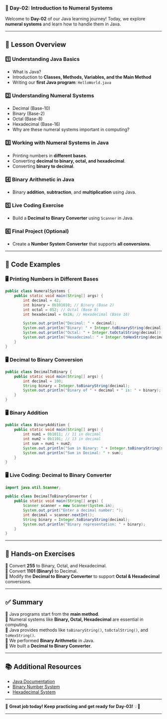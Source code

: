 ### **📘 Day-02: Introduction to Numeral Systems**
Welcome to **Day-02** of our Java learning journey! Today, we explore **numeral systems** and learn how to handle them in Java.

---

## **📌 Lesson Overview**
### **1️⃣ Understanding Java Basics**
- What is Java?
- Introduction to **Classes, Methods, Variables, and the Main Method**
- Writing our **first Java program**: `HelloWorld.java`

### **2️⃣ Understanding Numeral Systems**
- Decimal (Base-10)
- Binary (Base-2)
- Octal (Base-8)
- Hexadecimal (Base-16)
- Why are these numeral systems important in computing?

### **3️⃣ Working with Numeral Systems in Java**
- Printing numbers in **different bases**.
- Converting **decimal to binary, octal, and hexadecimal**.
- Converting **binary to decimal**.

### **4️⃣ Binary Arithmetic in Java**
- Binary **addition**, **subtraction**, and **multiplication** using Java.

### **5️⃣ Live Coding Exercise**
- Build a **Decimal to Binary Converter** using `Scanner` in Java.

### **6️⃣ Final Project (Optional)**
- Create a **Number System Converter** that supports **all conversions**.

---

## **📜 Code Examples**
### **🖥️ Printing Numbers in Different Bases**
```java
public class NumeralSystems {
    public static void main(String[] args) {
        int decimal = 42;
        int binary = 0b101010; // Binary (Base 2)
        int octal = 052; // Octal (Base 8)
        int hexadecimal = 0x2A; // Hexadecimal (Base 16)

        System.out.println("Decimal: " + decimal);
        System.out.println("Binary: " + Integer.toBinaryString(decimal));
        System.out.println("Octal: " + Integer.toOctalString(decimal));
        System.out.println("Hexadecimal: " + Integer.toHexString(decimal));
    }
}
```

### **🖥️ Decimal to Binary Conversion**
```java
public class DecimalToBinary {
    public static void main(String[] args) {
        int decimal = 100;
        String binary = Integer.toBinaryString(decimal);
        System.out.println("Binary of " + decimal + " is: " + binary);
    }
}
```

### **🖥️ Binary Addition**
```java
public class BinaryAddition {
    public static void main(String[] args) {
        int num1 = 0b1011; // 11 in decimal
        int num2 = 0b1101; // 13 in decimal
        int sum = num1 + num2;
        System.out.println("Sum in Binary: " + Integer.toBinaryString(sum));
        System.out.println("Sum in Decimal: " + sum);
    }
}
```

### **🖥️ Live Coding: Decimal to Binary Converter**
```java
import java.util.Scanner;

public class DecimalToBinaryConverter {
    public static void main(String[] args) {
        Scanner scanner = new Scanner(System.in);
        System.out.print("Enter a decimal number: ");
        int decimal = scanner.nextInt();
        String binary = Integer.toBinaryString(decimal);
        System.out.println("Binary representation: " + binary);
    }
}
```

---

## **🎯 Hands-on Exercises**
🔹 Convert **255** to Binary, Octal, and Hexadecimal.  
🔹 Convert **1101 (Binary)** to Decimal.  
🔹 Modify the **Decimal to Binary Converter** to support **Octal & Hexadecimal** conversions.

---

## **✅ Summary**
🔹 Java programs start from the **main method**.  
🔹 Numeral systems like **Binary, Octal, Hexadecimal** are essential in computing.  
🔹 Java provides methods like `toBinaryString()`, `toOctalString()`, and `toHexString()`.  
🔹 We performed **Binary Arithmetic** in Java.  
🔹 We built a **Decimal to Binary Converter**.

---

## **📚 Additional Resources**
- [Java Documentation](https://docs.oracle.com/en/java/)
- [Binary Number System](https://en.wikipedia.org/wiki/Binary_number)
- [Hexadecimal System](https://en.wikipedia.org/wiki/Hexadecimal)

---

🚀 **Great job today! Keep practicing and get ready for Day-03!** 💡🎉

---
